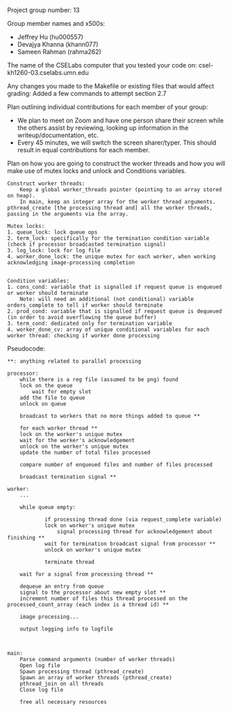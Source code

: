 Project group number: 13

Group member names and x500s:
- Jeffrey Hu (hu000557)
- Devajya Khanna (khann077)
- Sameen Rahman (rahma262)

The name of the CSELabs computer that you tested your code on: csel-kh1260-03.cselabs.umn.edu

Any changes you made to the Makefile or existing files that would affect grading: Added a few commands to attempt section 2.7

Plan outlining individual contributions for each member of your group:
* We plan to meet on Zoom and have one person share their screen while the others assist by reviewing, looking up information in the writeup/documentation, etc.
* Every 45 minutes, we will switch the screen sharer/typer. This should result in equal contributions for each member.

Plan on how you are going to construct the worker threads and how you will make use of mutex locks and unlock and Conditions variables.
```
Construct worker threads:
    Keep a global worker_threads pointer (pointing to an array stored on heap).
    In main, keep an integer array for the worker thread arguments. pthread_create [the processing thread and] all the worker threads, passing in the arguments via the array.

Mutex locks:
1. queue_lock: lock queue ops
2. term_lock: specifically for the termination condition variable (check if processor broadcasted termination signal)
3. log_lock: lock for log file
4. worker_done_lock: the unique mutex for each worker, when working acknowledging image-processing completion 


Condition variables:
1. cons_cond: variable that is signalled if request queue is enqueued or worker should terminate
    Note: will need an additional (not conditional) variable orders_complete to tell if worker should terminate
2. prod_cond: variable that is signalled if request queue is dequeued (in order to avoid overflowing the queue buffer)
3. term_cond: dedicated only for termination variable
4. worker_done_cv: array of unique conditional variables for each worker thread: checking if worker done processing
```

Pseudocode:
```
**: anything related to parallel processing

processor:
    while there is a reg file (assumed to be png) found
	lock on the queue
        wait for empty slot 
	add the file to queue
	unlock on queue

    broadcast to workers that no more things added to queue **

    for each worker thread **
	lock on the worker's unique mutex
	wait for the worker's acknowledgement 
	unlock on the worker's unique mutex
	update the number of total files processed

    compare number of enqueued files and number of files processed 

    broadcast termination signal **

worker:
    ...
    
    while queue empty:
     
            if processing thread done (via request_complete variable)
	        lock on worker's unique mutex
                signal processing thread for acknowledgement about finishing **
	        wait for termination broadcast signal from processor **
	        unlock on worker's unique mutex

	        terminate thread

	wait for a signal from processing thread **

    dequeue an entry from queue
    signal to the processor about new empty slot **
    increment number of files this thread processed on the processed_count_array (each index is a thread id) **
    
    image processing...

    output logging info to logfile



main:
    Parse command arguments (number of worker threads)
    Open log file
    Spawn processing thread (pthread_create)
    Spawn an array of worker threads (pthread_create)
    pthread_join on all threads
    Close log file

    free all necessary resources
```
